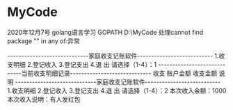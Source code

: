 # MyCode
2020年12月7号
golang语言学习
GOPATH D:\MyCode  处理cannot find package "" in any of:异常

-----------------------------家庭收支记账软件---------------------------
                            1.收支明细
                            2.登记收入
                            3.登记支出
                            4.退       出
                            请选择（1-4）：1
-----------------------------当前收支明细记录-----------------------------
收支           账户金额             收支金额                说明
-----------------------------家庭收支记账软件---------------------------
                                1.收支明细
                                2.登记收入
                                3.登记支出
                                 4.退       出
                                          请选择（1-4）：2
本次收入金额：1000
本次收入说明：有人发红包


